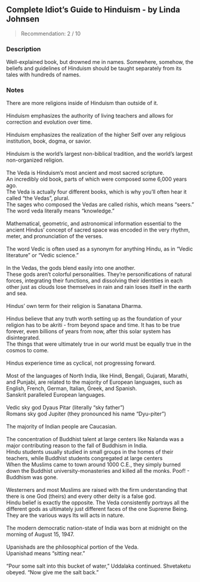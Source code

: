 ## Complete Idiot’s Guide to Hinduism - by Linda Johnsen
> Recommendation: 2 / 10
    
### Description
Well-explained book, but drowned me in names. Somewhere, somehow, the beliefs and guidelines of Hinduism should be taught separately from its tales with hundreds of names.
    
### Notes
There are more religions inside of Hinduism than outside of it.<br>
<br>
Hinduism emphasizes the authority of living teachers and allows for correction and evolution over time.<br>
<br>
Hinduism emphasizes the realization of the higher Self over any religious institution, book, dogma, or savior.<br>
<br>
Hinduism is the world’s largest non-biblical tradition, and the world’s largest non-organized religion.<br>
<br>
The Veda is Hinduism’s most ancient and most sacred scripture.<br>
An incredibly old book, parts of which were composed some 6,000 years ago.<br>
The Veda is actually four different books, which is why you’ll often hear it called “the Vedas”, plural.<br>
The sages who composed the Vedas are called rishis, which means “seers.”<br>
The word veda literally means “knowledge.”<br>
<br>
Mathematical, geometric, and astronomical information essential to the ancient Hindus’ concept of sacred space was encoded in the very rhythm, meter, and pronunciation of the verses.<br>
<br>
The word Vedic is often used as a synonym for anything Hindu, as in “Vedic literature” or “Vedic science.”<br>
<br>
In the Vedas, the gods blend easily into one another.<br>
These gods aren’t colorful personalities. They’re personifications of natural forces, integrating their functions, and dissolving their identities in each other just as clouds lose themselves in rain and rain loses itself in the earth and sea.<br>
<br>
Hindus’ own term for their religion is Sanatana Dharma.<br>
<br>
Hindus believe that any truth worth setting up as the foundation of your religion has to be akriti - from beyond space and time. It has to be true forever, even billions of years from now, after this solar system has disintegrated.<br>
The things that were ultimately true in our world must be equally true in the cosmos to come. &nbsp;<br>
<br>
Hindus experience time as cyclical, not progressing forward.<br>
<br>
Most of the languages of North India, like Hindi, Bengali, Gujarati, Marathi, and Punjabi, are related to the majority of European languages, such as English, French, German, Italian, Greek, and Spanish.<br>
Sanskrit paralleled European languages.<br>
<br>
Vedic sky god Dyaus Pitar (literally “sky father”)<br>
Romans sky god Jupiter (they pronounced his name “Dyu-piter”)<br>
<br>
The majority of Indian people are Caucasian.<br>
<br>
The concentration of Buddhist talent at large centers like Nalanda was a major contributing reason to the fall of Buddhism in India.<br>
Hindu students usually studied in small groups in the homes of their teachers, while Buddhist students congregated at large centers<br>
When the Muslims came to town around 1000 C.E., they simply burned down the Buddhist university-monasteries and killed all the monks. Poof! - Buddhism was gone.<br>
<br>
Westerners and most Muslims are raised with the firm understanding that there is one God (theirs) and every other deity is a false god.<br>
Hindu belief is exactly the opposite. The Veda consistently portrays all the different gods as ultimately just different faces of the one Supreme Being.<br>
They are the various ways Its will acts in nature.<br>
<br>
The modern democratic nation-state of India was born at midnight on the morning of August 15, 1947.<br>
<br>
Upanishads are the philosophical portion of the Veda.<br>
Upanishad means “sitting near.”<br>
<br>
“Pour some salt into this bucket of water,” Uddalaka continued. Shvetaketu obeyed. “Now give me the salt back.”
